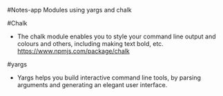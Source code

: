 #Notes-app
Modules using yargs and chalk

#Chalk

* The chalk module enables you to style your command line output and colours and others, including making text bold, etc.
https://www.npmjs.com/package/chalk

#yargs
* Yargs helps you build interactive command line tools, by parsing arguments and generating an elegant user interface.
